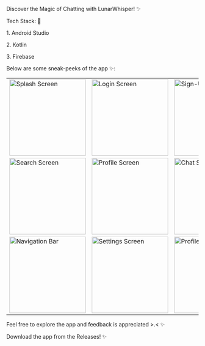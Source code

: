 <p> Discover the Magic of Chatting with LunarWhisper! ✨ </p>

<p> Tech Stack: 🚀 </p>
<p> 1. Android Studio </p>
<p> 2. Kotlin </p>
<p> 3. Firebase </p>

<p> Below are some sneak-peeks of the app ✨: </p>

<table>
  <tr>
    <td><img src="https://github.com/user-attachments/assets/7962000d-a64e-40a2-9856-81d8d8fe9fd7" alt="Splash Screen" width="200" /></td>
    <td><img src="https://github.com/user-attachments/assets/6f4d9a2e-eb44-40cd-bff2-a7263f1ed649" alt="Login Screen" width="200" /></td>
    <td><img src="https://github.com/user-attachments/assets/75818fb5-679f-48d9-afc1-96d6614169e1" alt="Sign-Up Screen" width="200" /></td>
    <td><img src="https://github.com/user-attachments/assets/f56dac66-8e24-47db-9bbe-81b57310f26e" alt="Home Screen" width="200" /></td>
  </tr>
  <tr>
    <td><img src="https://github.com/user-attachments/assets/20eb59b4-9e9a-49be-9e50-a8863c2c6163" alt="Search Screen" width="200" /></td>
    <td><img src="https://github.com/user-attachments/assets/18aebe1d-44d8-4932-98f5-65e79e3892aa" alt="Profile Screen" width="200" /></td>
    <td><img src="https://github.com/user-attachments/assets/7156035f-90b7-42dc-8b77-200eb53cee2d" alt="Chat Screen" width="200" /></td>
    <td><img src="https://github.com/user-attachments/assets/b77f0745-3ae8-4f84-9609-fa19eae9aa23" alt="XOXO Screen" width="200" /></td>
  </tr>
  <tr>
    <td><img src="https://github.com/user-attachments/assets/a1b20760-1e68-4132-96f6-519175fb3765" alt="Navigation Bar" width="200" /></td>
    <td><img src="https://github.com/user-attachments/assets/8edc6df0-0068-49d0-a3f3-f4c880a2222a" alt="Settings Screen" width="200" /></td>
    <td><img src="https://github.com/user-attachments/assets/4f92ae15-b1d7-46ab-9ed2-3c973a89373b" alt="Profile Edit Screen" width="200" /></td>
    <td><img src="https://github.com/user-attachments/assets/745c0495-f825-48ab-a4b8-fc1ee78cde5e" alt="Logout" width="200" /></td>
  </tr>
</table>

<p> Feel free to explore the app and feedback is appreciated >.< ✨ </p>
<p> Download the app from the Releases! ✨ </p>
